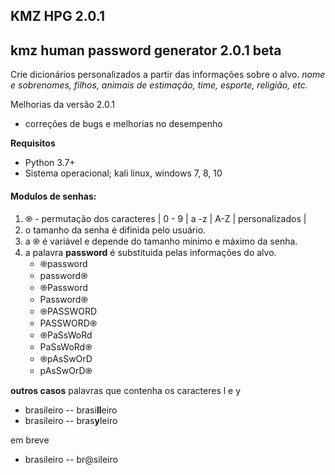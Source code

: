 ## **KMZ HPG 2.0.1**
## **kmz human password generator 2.0.1 beta**
Crie dicionários personalizados a partir das informações sobre o alvo.
*nome e sobrenomes, filhos, animais de estimação, time, esporte, religião,  etc.*

Melhorias da versão 2.0.1
- correções de bugs e melhorias no desempenho

**Requisitos**
- Python 3.7+
- Sistema operacional; kali linux, windows 7, 8, 10

#### Modulos de senhas:
1. ֎ - permutação dos caracteres | 0 - 9 | a -z | A-Z | personalizados |
2. o tamanho da senha é difinida pelo usuário.
3. a ֎ é variável e depende do tamanho mínimo e máximo da senha.
4. a palavra **password** é substituida pelas informações do alvo.
	- ֎password
	- password֎
	- ֎Password
	- Password֎
	- ֎PASSWORD
	- PASSWORD֎
	- ֎PaSsWoRd
	- PaSsWoRd֎
	- ֎pAsSwOrD
	- pAsSwOrD֎


**outros casos**
palavras que contenha os caracteres l e y
- brasileiro   --  brasi**ll**eiro
- brasileiro   --   bras**y**leiro

em breve
- brasileiro   --  br@sileiro
